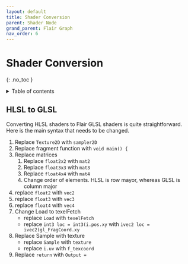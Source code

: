 ```yaml
---
layout: default
title: Shader Conversion
parent: Shader Node
grand_parent: Flair Graph
nav_order: 6
---
```


# Shader Conversion
{: .no_toc }

<details close markdown="block">
  <summary>
    Table of contents
  </summary>
  {: .text-delta }
1. TOC
{:toc}
</details>

## HLSL to GLSL
Converting HLSL shaders to Flair GLSL shaders is quite straightforward. Here is the main syntax that needs to be changed.

1. Replace `Texture2D` with `sampler2D`
2. Replace fragment function with `void main() {`
3. Replace matrices
    1. Replace `float2x2` with `mat2`
    2. Replace `float3x3` with `mat3`
    3. Replace `float4x4` with `mat4`
    4. Change order of elements. HLSL is row mayor, whereas GLSL is column major
4. replace `float2` with `vec2`
5. replace `float3` with `vec3`
6. replace `float4` with `vec4`
7. Change Load to texelFetch
    - replace `Load` with `texelFetch`
    - replace `int3 loc = int3(i.pos.xy` with `ivec2 loc = ivec2(gl_FragCoord.xy`
8. Replace Sample with texture
    - replace `Sample` with `texture`
    - replace `i.uv` with `f_texcoord`
9. Replace `return` with `Output =`
